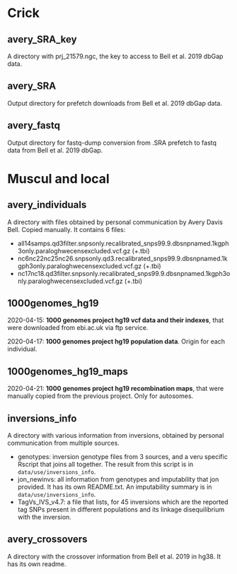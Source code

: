 # Crick
## avery_SRA_key
A directory with prj_21579.ngc, the key to access to Bell et al. 2019 dbGap data.

## avery_SRA
Output directory for prefetch downloads from Bell et al. 2019 dbGap data.

## avery_fastq
Output directory for fastq-dump conversion from .SRA prefetch to fastq data from Bell et al. 2019 dbGap.

# Muscul and local
## avery_individuals
A directory with files obtained by personal communication by Avery Davis Bell. Copied manually. It contains 6 files:
 
* all14samps.qd3filter.snpsonly.recalibrated_snps99.9.dbsnpnamed.1kgph3only.paraloghwecensexcluded.vcf.gz (+.tbi)
* nc6nc22nc25nc26.snpsonly.qd3.recalibrated_snps99.9.dbsnpnamed.1kgph3only.paraloghwecensexcluded.vcf.gz (+.tbi)
* nc17nc18.qd3filter.snpsonly.recalibrated_snps99.9.dbsnpnamed.1kgph3only.paraloghwecensexcluded.vcf.gz (+.tbi)

## 1000genomes_hg19
   
   2020-04-15: **1000 genomes project hg19 vcf data and their indexes**, that were downloaded from ebi.ac.uk via ftp service.

   2020-04-17: **1000 genomes project hg19 population data**. Origin for each individual. 

## 1000genomes_hg19_maps 
   
   2020-04-21: **1000 genomes project hg19 recombination maps**, that were manually copied from the previous project. Only for autosomes.

## inversions_info
A directory with various information from inversions, obtained by personal communication from multiple sources. 

* genotypes: inversion genotype files from 3 sources, and a veru specific Rscript that joins all together. The result from this script is in `data/use/inversions_info`.
* jon_newinvs: all information from genotypes and imputability that jon provided. It has its own README.txt. An imputability summary is in `data/use/inversions_info`.
* TagVs_IVS_v4.7: a file that lists, for 45 inversions which are the reported tag SNPs present in different populations and its linkage disequilibrium with the inversion.

## avery_crossovers
A directory with the crossover information from Bell et al. 2019 in hg38. It has its own readme.